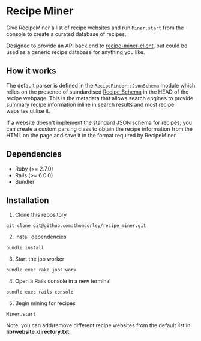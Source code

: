 # Recipe Miner

Give RecipeMiner a list of recipe websites and run `Miner.start` from the console to create a curated database of recipes.

Designed to provide an API back end to [recipe-miner-client](https://github.com/thomcorley/recipe-miner-client), but could be used as a generic recipe database for anything you like.

## How it works

The default parser is defined in the `RecipeFinder::JsonSchema` module which relies on the presence of standardised [Recipe Schema](https://schema.org/Recipe) in the HEAD of the recipe webpage. This is the metadata that allows search engines to provide summary recipe information inline in search results and most recipe websites utilise it.

If a website doesn't implement the standard JSON schema for recipes, you can create a custom parsing class to obtain the recipe information from the HTML on the page and save it in the format required by RecipeMiner.

## Dependencies

* Ruby (>= 2.7.0)
* Rails (>= 6.0.0)
* Bundler

## Installation

1. Clone this repository
```
git clone git@github.com:thomcorley/recipe_miner.git
```

2. Install dependencies
```
bundle install
```

3. Start the job worker
```
bundle exec rake jobs:work
```

4. Open a Rails console in a new terminal
```
bundle exec rails console
```

5. Begin mining for recipes
```
Miner.start
```

Note: you can add/remove different recipe websites from the default list in **lib/website_directory.txt**.


